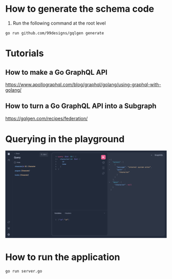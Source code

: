 # How to generate the schema code

1. Run the following command at the root level

```shell
go run github.com/99designs/gqlgen generate
```

# Tutorials

## How to make a Go GraphQL API

https://www.apollographql.com/blog/graphql/golang/using-graphql-with-golang/

## How to turn a Go GraphQL API into a Subgraph

https://gqlgen.com/recipes/federation/

# Querying in the playground

![Image Alt Text](./images/playground-querying.png)

# How to run the application

```shell
go run server.go
```

